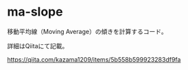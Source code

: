 # ma-slope

移動平均線（Moving Average）の傾きを計算するコード。

詳細はQiitaにて記載。

https://qiita.com/kazama1209/items/5b558b599923283df9fa
